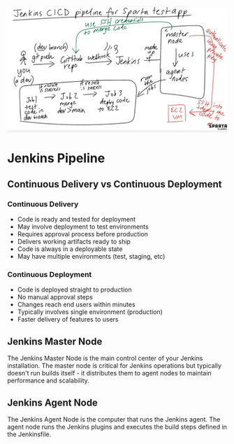 ![alt text](images/graph.png)

# Jenkins Pipeline

## Continuous Delivery vs Continuous Deployment

### Continuous Delivery 
- Code is ready and tested for deployment
- May involve deployment to test environments
- Requires approval process before production
- Delivers working artifacts ready to ship
- Code is always in a deployable state
- May have multiple environments (test, staging, etc)

### Continuous Deployment 
- Code is deployed straight to production
- No manual approval steps
- Changes reach end users within minutes
- Typically involves single environment (production)
- Faster delivery of features to users

## Jenkins Master Node

The Jenkins Master Node is the main control center of your Jenkins installation.
The master node is critical for Jenkins operations but typically doesn't run builds itself - it distributes them to agent nodes to maintain performance and scalability.

## Jenkins Agent Node

The Jenkins Agent Node is the computer that runs the Jenkins agent. The agent node runs the Jenkins plugins and executes the build steps defined in the Jenkinsfile.

